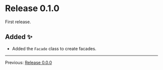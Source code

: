 # Release 0.1.0

First release.

## Added :sparkles:

- Added the `Facade` class to create facades.

---

Previous: [Release 0.0.0](CHANGELOG-0.0.0.md)
